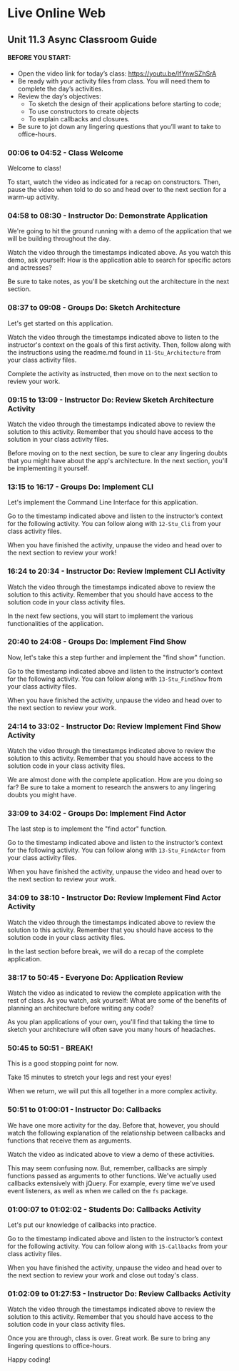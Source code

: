 # Live Online Web

## Unit 11.3 Async Classroom Guide

#### BEFORE YOU START:

 - Open the video link for today’s class: [https://youtu.be/IfYnwSZhSrA ](https://youtu.be/IfYnwSZhSrA)
 - Be ready with your activity files from class. You will need them to complete the day’s activities.
 - Review the day’s objectives:
    - To sketch the design of their applications before starting to code;
    - To use constructors to create objects
    - To explain callbacks and closures.
 - Be sure to jot down any lingering questions that you’ll want to take to office-hours.

### 00:06 to 04:52 - Class Welcome

Welcome to class! 

To start, watch the video as indicated for a recap on constructors. Then, pause the video when told to do so and head over to the next section for a warm-up activity.

### 04:58 to 08:30 - Instructor Do: Demonstrate Application

We're going to hit the ground running with a demo of the application that we will be building throughout the day.

Watch the video through the timestamps indicated above. As you watch this demo, ask yourself: How is the application able to search for specific actors and actresses?

Be sure to take notes, as you'll be sketching out the architecture in the next section.

### 08:37 to 09:08 - Groups Do: Sketch Architecture

Let's get started on this application.

Watch the video through the timestamps indicated above to listen to the instructor's context on the goals of this first activity. Then, follow along with the instructions using the readme.md found in `11-Stu_Architecture` from your class activity files.

Complete the activity as instructed, then move on to the next section to review your work.

### 09:15 to 13:09 - Instructor Do: Review Sketch Architecture Activity

Watch the video through the timestamps indicated above to review the solution to this activity. Remember that you should have access to the solution in your class activity files.

Before moving on to the next section, be sure to clear any lingering doubts that you might have about the app's architecture. In the next section, you'll be implementing it yourself.

### 13:15 to 16:17 - Groups Do: Implement CLI

Let's implement the Command Line Interface for this application.

Go to the timestamp indicated above and listen to the instructor’s context for the following activity. You can follow along with `12-Stu_Cli` from your class activity files.

When you have finished the activity, unpause the video and head over to the next section to review your work!

### 16:24 to 20:34 - Instructor Do: Review Implement CLI Activity 

Watch the video through the timestamps indicated above to review the solution to this activity. Remember that you should have access to the solution code in your class activity files.

In the next few sections, you will start to implement the various functionalities of the application.

### 20:40 to 24:08 - Groups Do: Implement Find Show

Now, let's take this a step further and implement the "find show" function.

Go to the timestamp indicated above and listen to the instructor’s context for the following activity. You can follow along with `13-Stu_FindShow` from your class activity files.

When you have finished the activity, unpause the video and head over to the next section to review your work.

### 24:14 to 33:02 - Instructor Do: Review Implement Find Show Activity 

Watch the video through the timestamps indicated above to review the solution to this activity. Remember that you should have access to the solution code in your class activity files.

We are almost done with the complete application. How are you doing so far? Be sure to take a moment to research the answers to any lingering doubts you might have.

### 33:09 to 34:02 - Groups Do: Implement Find Actor

The last step is to implement the "find actor" function.

Go to the timestamp indicated above and listen to the instructor’s context for the following activity. You can follow along with `13-Stu_FindActor` from your class activity files.

When you have finished the activity, unpause the video and head over to the next section to review your work.

### 34:09 to 38:10 - Instructor Do: Review Implement Find Actor Activity

Watch the video through the timestamps indicated above to review the solution to this activity. Remember that you should have access to the solution code in your class activity files.

In the last section before break, we will do a recap of the complete application.

### 38:17 to 50:45 - Everyone Do: Application Review

Watch the video as indicated to review the complete application with the rest of class. As you watch, ask yourself: What are some of the benefits of planning an architecture before writing any code?

As you plan applications of your own, you'll find that taking the time to sketch your architecture will often save you many hours of headaches.

### 50:45 to 50:51 - BREAK!

This is a good stopping point for now.

Take 15 minutes to stretch your legs and rest your eyes!

When we return, we will put this all together in a more complex activity.

### 50:51 to 01:00:01 - Instructor Do: Callbacks 

We have one more activity for the day. Before that, however, you should watch the following explanation of the relationship between callbacks and functions that receive them as arguments.

Watch the video as indicated above to view a demo of these activities. 

This may seem confusing now. But, remember, callbacks are simply functions passed as arguments to other functions. We've actually used callbacks extensively with jQuery. For example, every time we've used event listeners, as well as when we called on the `fs` package.

### 01:00:07 to 01:02:02 - Students Do: Callbacks Activity 

Let's put our knowledge of callbacks into practice.

Go to the timestamp indicated above and listen to the instructor’s context for the following activity. You can follow along with `15-Callbacks` from your class activity files.

When you have finished the activity, unpause the video and head over to the next section to review your work and close out today's class.

### 01:02:09 to 01:27:53 - Instructor Do: Review Callbacks Activity

Watch the video through the timestamps indicated above to review the solution to this activity. Remember that you should have access to the solution code in your class activity files.

Once you are through, class is over. Great work. Be sure to bring any lingering questions to office-hours.

Happy coding!